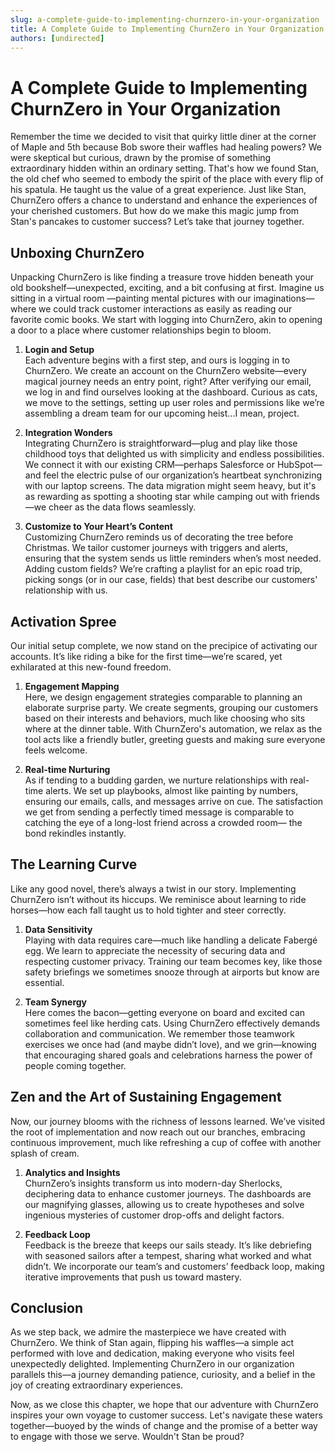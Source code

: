```yaml
---
slug: a-complete-guide-to-implementing-churnzero-in-your-organization
title: A Complete Guide to Implementing ChurnZero in Your Organization
authors: [undirected]
---
```



# A Complete Guide to Implementing ChurnZero in Your Organization

Remember the time we decided to visit that quirky little diner at the corner of Maple and 5th because Bob swore their waffles had healing powers? We were skeptical but curious, drawn by the promise of something extraordinary hidden within an ordinary setting. That's how we found Stan, the old chef who seemed to embody the spirit of the place with every flip of his spatula. He taught us the value of a great experience. Just like Stan, ChurnZero offers a chance to understand and enhance the experiences of your cherished customers. But how do we make this magic jump from Stan's pancakes to customer success? Let’s take that journey together.

## Unboxing ChurnZero

Unpacking ChurnZero is like finding a treasure trove hidden beneath your old bookshelf—unexpected, exciting, and a bit confusing at first. Imagine us sitting in a virtual room —painting mental pictures with our imaginations— where we could track customer interactions as easily as reading our favorite comic books. We start with logging into ChurnZero, akin to opening a door to a place where customer relationships begin to bloom.

1. **Login and Setup**  
   Each adventure begins with a first step, and ours is logging in to ChurnZero. We create an account on the ChurnZero website—every magical journey needs an entry point, right? After verifying our email, we log in and find ourselves looking at the dashboard. Curious as cats, we move to the settings, setting up user roles and permissions like we’re assembling a dream team for our upcoming heist...I mean, project.

2. **Integration Wonders**  
   Integrating ChurnZero is straightforward—plug and play like those childhood toys that delighted us with simplicity and endless possibilities. We connect it with our existing CRM—perhaps Salesforce or HubSpot—and feel the electric pulse of our organization’s heartbeat synchronizing with our laptop screens. The data migration might seem heavy, but it's as rewarding as spotting a shooting star while camping out with friends—we cheer as the data flows seamlessly.

3. **Customize to Your Heart’s Content**  
   Customizing ChurnZero reminds us of decorating the tree before Christmas. We tailor customer journeys with triggers and alerts, ensuring that the system sends us little reminders when’s most needed. Adding custom fields? We’re crafting a playlist for an epic road trip, picking songs (or in our case, fields) that best describe our customers' relationship with us.

## Activation Spree

Our initial setup complete, we now stand on the precipice of activating our accounts. It’s like riding a bike for the first time—we’re scared, yet exhilarated at this new-found freedom.

1. **Engagement Mapping**  
   Here, we design engagement strategies comparable to planning an elaborate surprise party. We create segments, grouping our customers based on their interests and behaviors, much like choosing who sits where at the dinner table. With ChurnZero's automation, we relax as the tool acts like a friendly butler, greeting guests and making sure everyone feels welcome.

2. **Real-time Nurturing**  
   As if tending to a budding garden, we nurture relationships with real-time alerts. We set up playbooks, almost like painting by numbers, ensuring our emails, calls, and messages arrive on cue. The satisfaction we get from sending a perfectly timed message is comparable to catching the eye of a long-lost friend across a crowded room— the bond rekindles instantly.

## The Learning Curve

Like any good novel, there’s always a twist in our story. Implementing ChurnZero isn’t without its hiccups. We reminisce about learning to ride horses—how each fall taught us to hold tighter and steer correctly.

1. **Data Sensitivity**  
   Playing with data requires care—much like handling a delicate Fabergé egg. We learn to appreciate the necessity of securing data and respecting customer privacy. Training our team becomes key, like those safety briefings we sometimes snooze through at airports but know are essential.

2. **Team Synergy**  
   Here comes the bacon—getting everyone on board and excited can sometimes feel like herding cats. Using ChurnZero effectively demands collaboration and communication. We remember those teamwork exercises we once had (and maybe didn’t love), and we grin—knowing that encouraging shared goals and celebrations harness the power of people coming together.

## Zen and the Art of Sustaining Engagement

Now, our journey blooms with the richness of lessons learned. We’ve visited the root of implementation and now reach out our branches, embracing continuous improvement, much like refreshing a cup of coffee with another splash of cream.

1. **Analytics and Insights**  
   ChurnZero’s insights transform us into modern-day Sherlocks, deciphering data to enhance customer journeys. The dashboards are our magnifying glasses, allowing us to create hypotheses and solve ingenious mysteries of customer drop-offs and delight factors.

2. **Feedback Loop**  
   Feedback is the breeze that keeps our sails steady. It’s like debriefing with seasoned sailors after a tempest, sharing what worked and what didn’t. We incorporate our team’s and customers’ feedback loop, making iterative improvements that push us toward mastery.

## Conclusion

As we step back, we admire the masterpiece we have created with ChurnZero. We think of Stan again, flipping his waffles—a simple act performed with love and dedication, making everyone who visits feel unexpectedly delighted. Implementing ChurnZero in our organization parallels this—a journey demanding patience, curiosity, and a belief in the joy of creating extraordinary experiences.

Now, as we close this chapter, we hope that our adventure with ChurnZero inspires your own voyage to customer success. Let's navigate these waters together—buoyed by the winds of change and the promise of a better way to engage with those we serve. Wouldn't Stan be proud?